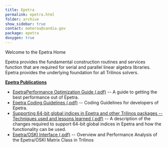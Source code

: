 ```yaml
---
title: Epetra
permalink: epetra.html
folder: archive
show_sidebar: true
contact: maherou@sandia.gov
package: epetra
doxygen: true
---
```


Welcome to the Epetra Home

Epetra provides the fundamental construction routines and services function that are required for serial and parallel linear algebra libraries. Epetra provides the underlying foundation for all Trilinos solvers.

<span style="text-decoration: underline;">**Epetra Publications**</span>

*   [EpetraPerformance Optimization Guide (.pdf)](pdfs/EpetraPerformanceGuide.pdf) -- A guide to getting the best performance out of Epetra.
*   [Epetra Coding Guidelines (.pdf)](pdfs/EpetraCodingGuidelines.pdf) -- Coding Guidelines for developers of Epetra.
*   [Supporting 64-bit global indices in Epetra and other Trilinos packages -- Techniques used and lessons learned (.pdf)](pdfs/Epetra64HowTo.pdf) -- A description of the changes required to support 64-bit global indices in Epetra and how the functionality can be used.
*   [Epetra/OSKI Interface (.pdf)](pdfs/IanKarlin.pdf) -- Overview and Performance Analysis of the Epetra/OSKI Matrix Class in Trilinos
